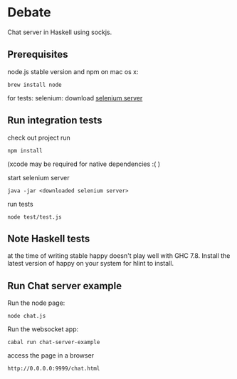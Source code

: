 # Debate

Chat server in Haskell using sockjs.

## Prerequisites

node.js stable version and npm
on mac os x:

    brew install node

for tests: selenium: download [selenium server](http://docs.seleniumhq.org/download/)

## Run integration tests

check out project
run

    npm install

(xcode may be required for native dependencies :( )

start selenium server

    java -jar <downloaded selenium server>

run tests

    node test/test.js

## Note Haskell tests

at the time of writing stable happy doesn't play well with GHC 7.8.  Install the latest version of happy on your system for hlint to install.

## Run Chat server example

Run the node page:

    node chat.js

Run the websocket app:

    cabal run chat-server-example

access the page in a browser

    http://0.0.0.0:9999/chat.html
